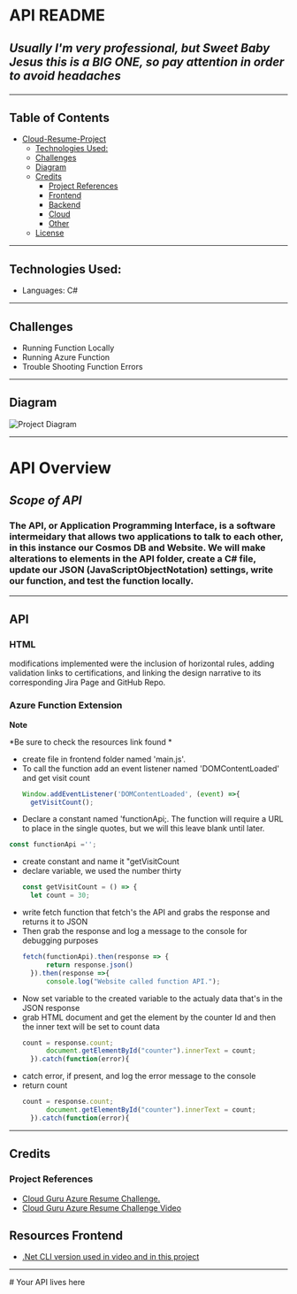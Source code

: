 # API README
## *Usually I'm very professional, but **Sweet Baby Jesus** this is a BIG ONE, so pay attention in order  to avoid headaches*<hr>

## Table of Contents 
- [Cloud-Resume-Project](#cloud-resume-project) 
  - [Technologies Used:](#technologies-used)
  - [Challenges](#challenges)
  - [Diagram](#diagram)
  - [Credits](#credits)
    - [Project References](#project-references)
    - [Frontend](#frontend)
    - [Backend](#backend)
    - [Cloud](#cloud)
    - [Other](#other)
  - [License](#license)

<hr>

## Technologies Used:
- Languages: C#

<hr>

## Challenges
- Running Function Locally
- Running Azure Function
- Trouble Shooting Function Errors 
<hr>

## Diagram 
![Project Diagram](images/sitemap.png)<hr>

# API Overview
## *Scope of API*
### The API, or Application Programming Interface, is a software intermeidary that allows two applications to talk to each other, in this instance our Cosmos DB and Website. We will make alterations to elements in the API folder, create a C# file, update our JSON (JavaScriptObjectNotation) settings, write our function, and test the function locally.

<hr>

## API
### HTML

modifications implemented were the inclusion of horizontal rules, adding validation links to certifications, and linking the design narrative to its corresponding Jira Page and GitHub Repo.

### Azure Function Extension
  **Note**

  *Be sure to check the resources link found * 

- create file in frontend folder named 'main.js'.
- To call the function add an event listener named 'DOMContentLoaded' and get visit count
  ```js
  Window.addEventListener('DOMContentLoaded', (event) =>{
    getVisitCount();
  ```
-  Declare a constant named 'functionApi;. The function will require a URL to place in the single quotes, but we will this leave blank until later.
  ```js
  const functionApi ='';
  ```
- create constant and name it "getVisitCount
- declare variable, we used the number thirty
  ```js
  const getVisitCount = () => {
    let count = 30;
  ```
- write fetch function that fetch's the API and grabs the response and returns it to JSON
- Then grab the response and log a message to the console for debugging purposes
  ```js
  fetch(functionApi).then(response => {
        return response.json()
    }).then(response =>{
        console.log("Website called function API.");
  ```
- Now set variable to the created variable to the actualy data that's in the JSON response
- grab HTML document and get the element by the counter Id and then the inner text will be set to count data
  ```js
  count = response.count;
        document.getElementById("counter").innerText = count;
    }).catch(function(error){
  ```
- catch error, if present, and log the error message to the console
- return count
  ```js
  count = response.count;
        document.getElementById("counter").innerText = count;
    }).catch(function(error){
  ```

<hr>

## Credits

### Project References

- <a href="https://github.com/madebygps/cgc-azure-resume">Cloud Guru Azure Resume Challenge.</a>
- <a href="https://www.youtube.com/watch?v=ieYrBWmkfno&t=281s">Cloud Guru Azure Resume Challenge Video</a>
  
## Resources Frontend
- <a href="https://www.nuget.org/packages/Microsoft.Azure.WebJobs.Extensions.CosmosDB/3.0.10/">.Net CLI version used in video and in this project</a> 
<hr>
# Your API lives here
